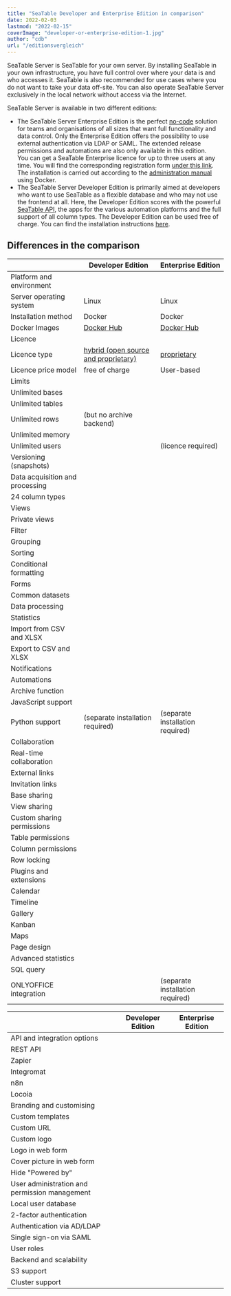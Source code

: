 ```yaml
---
title: "SeaTable Developer and Enterprise Edition in comparison"
date: 2022-02-03
lastmod: "2022-02-15"
coverImage: "developer-or-enterprise-edition-1.jpg"
author: "cdb"
url: "/editionsvergleich"
---
```


SeaTable Server is SeaTable for your own server. By installing SeaTable in your own infrastructure, you have full control over where your data is and who accesses it. SeaTable is also recommended for use cases where you do not want to take your data off-site. You can also operate SeaTable Server exclusively in the local network without access via the Internet.

SeaTable Server is available in two different editions:

- The SeaTable Server Enterprise Edition is the perfect [no-code](https://seatable.io/en/no-code-plattform/) solution for teams and organisations of all sizes that want full functionality and data control. Only the Enterprise Edition offers the possibility to use external authentication via LDAP or SAML. The extended release permissions and automations are also only available in this edition.  
    You can get a SeaTable Enterprise licence for up to three users at any time. You will find the corresponding registration form [under this link](/en/on-premises/). The installation is carried out according to the [administration manual](https://manual.seatable.io/docker/Enterprise-Edition/Deploy%20SeaTable-EE%20with%20Docker/) using Docker.
- The SeaTable Server Developer Edition is primarily aimed at developers who want to use SeaTable as a flexible database and who may not use the frontend at all. Here, the Developer Edition scores with the powerful [SeaTable API](https://api.seatable.io/), the apps for the various automation platforms and the full support of all column types. The Developer Edition can be used free of charge. You can find the installation instructions [here](https://manual.seatable.io/docker/Developer-Edition/Deploy%20SeaTable-DE%20with%20Docker/).

## Differences in the comparison

|  | Developer Edition | Enterprise Edition |
| --- | --- | --- |
| Platform and environment |  |  |
| Server operating system | Linux | Linux |
| Installation method | Docker | Docker |
| Docker Images | [Docker Hub](https://hub.docker.com/r/seatable/seatable-developer) | [Docker Hub](https://hub.docker.com/r/seatable/seatable-developer) |
| Licence |  |  |
| Licence type | [hybrid (open source and proprietary)](https://manual.seatable.io/home/#license) | [proprietary](https://seatable.io/en/lizenzvereinbarung/?lang=auto) |
| Licence price model | free of charge | User-based |
| Limits |  |  |
| Unlimited bases |  |  |
| Unlimited tables |  |  |
| Unlimited rows | (but no archive backend) |  |
| Unlimited memory |  |  |
| Unlimited users |  | (licence required) |
| Versioning (snapshots) |  |  |
| Data acquisition and processing |  |  |
| 24 column types |  |  |
| Views |  |  |
| Private views |  |  |
| Filter |  |  |
| Grouping |  |  |
| Sorting |  |  |
| Conditional formatting |  |  |
| Forms |  |  |
| Common datasets |  |  |
| Data processing |  |  |
| Statistics |  |  |
| Import from CSV and XLSX |  |  |
| Export to CSV and XLSX |  |  |
| Notifications |  |  |
| Automations |  |  |
| Archive function |  |  |
| JavaScript support |  |  |
| Python support | (separate installation required) | (separate installation required) |
| Collaboration |  |  |
| Real-time collaboration |  |  |
| External links |  |  |
| Invitation links |  |  |
| Base sharing |  |  |
| View sharing |  |  |
| Custom sharing permissions |  |  |
| Table permissions |  |  |
| Column permissions |  |  |
| Row locking |  |  |
| Plugins and extensions |  |  |
| Calendar |  |  |
| Timeline |  |  |
| Gallery |  |  |
| Kanban |  |  |
| Maps |  |  |
| Page design |  |  |
| Advanced statistics |  |  |
| SQL query |  |  |
| ONLYOFFICE integration |  | (separate installation required) |

|  | Developer Edition | Enterprise Edition |
| --- | --- | --- |
| API and integration options |  |  |
| REST API |  |  |
| Zapier |  |  |
| Integromat |  |  |
| n8n |  |  |
| Locoia |  |  |
| Branding and customising |  |  |
| Custom templates |  |  |
| Custom URL |  |  |
| Custom logo |  |  |
| Logo in web form |  |  |
| Cover picture in web form |  |  |
| Hide "Powered by" |  |  |
| User administration and permission management |  |  |
| Local user database |  |  |
| 2-factor authentication |  |  |
| Authentication via AD/LDAP |  |  |
| Single sign-on via SAML |  |  |
| User roles |  |  |
| Backend and scalability |  |  |
| S3 support |  |  |
| Cluster support |  |  |
